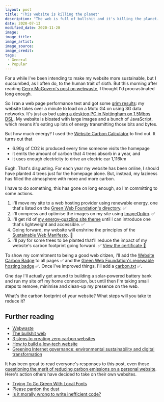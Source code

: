 ```yaml
---
layout: post
title: "This website is killing the planet"
description: "The web is full of bullshit and it's killing the planet. Time to commit to making my website more ecofriendly."
date: 2020-07-13
modified_date: 2020-11-20
image: 
image_title: 
image_artist: 
image_source:
image_credit: 
tags:
 - General
 - Popular
---
```


For a while I've been intending to make my website more sustainable, but I succumbed, as I often do, to the human trait of sloth. But this morning after reading [Gerry McGovern's post on webwaste](https://alistapart.com/article/webwaste/), I thought I'd procrastinated long enough.

So I ran a web page performance test and got some [grim results](https://www.webpagetest.org/result/200713_XX_e2daed33a24cd8a099d930fc373b1083/): my website takes over a minute to load on a Moto G4 on using 3G data networks. It's just as bad [using a desktop PC in Nottingham on 1.5Mbps DSL](https://www.webpagetest.org/result/200713_6E_4e249b485a45882604420068caa21ae0/). My website is bloated with large images and a bunch of JavaScript, which means it's eating up lots of energy transmitting those bits and bytes.

But how much energy? I used the [Website Carbon Calculator](https://www.websitecarbon.com) to find out. It turns out that

- 6.90g of CO2 is produced every time someone visits the homepage
- it emits the amount of carbon that 4 trees absorb in a year, and
- it uses enough electricity to drive an electric car 1,116km

Eugh. That's disgusting. For each year my website has been online, I should have planted 4 trees just for the homepage alone. But, instead, my laziness has filled the atmosphere with more and more carbon.

I have to do something, this has gone on long enough, so I'm committing to some actions.

1. I'll move my site to a web hosting provider using renewable energy, one that's listed on the [Green Web Foundation's directory](https://www.thegreenwebfoundation.org/directory/). ✅
2. I'll compress and optimise the images on my site using [ImageOptim](https://imageoptim.com/mac). ✅
3. I'll get rid of [my energy-guzzling site theme](https://github.com/samesies/barber-jekyll) until I can introduce one that's lightweight and accessible. ✅
4. Going forward, my website will enshrine the principles of the [Sustainable Web Manifesto](https://www.sustainablewebmanifesto.com). 📝
5. I'll pay for some trees to be planted that'll reduce the impact of my website's carbon footprint going forward. ✅ [View the certificate 📜](https://treesforlife.org.uk/groves/249395/) 

To show my commitment to being a good web citizen, I'll add the [Website Carbon Badge](https://www.websitecarbon.com/badge/) to all pages ✅ and the [Green Web Foundation's renewable hosting badge](https://www.thegreenwebfoundation.org/green-web-check/) ✅. Once I've improved things, I'll add a [carbon.txt](https://carbontxt.org/) ✅.

One day I'll actually get around to building a solar-powered battery bank and run my site off my home connection, but until then I'm taking small steps to remove, minimise and clean-up my presence on the web. 

What's the carbon footprint of your website? What steps will you take to reduce it?

## Further reading

- [Webwaste](https://alistapart.com/article/webwaste/)
- [The bullshit web](https://pxlnv.com/blog/bullshit-web/)
- [3 steps to creating zero carbon websites](https://www.wholegraindigital.com/blog/sustainable-web-design/)
- [How to build a low-tech website](https://solar.lowtechmagazine.com/2018/09/how-to-build-a-lowtech-website.html)
- [Greening Internet governance: environmental sustainability and digital transformation](https://www.thegreenwebfoundation.org/news/notes-for-greening-internet-governance-at-eurodig/)

It has been great to read everyone's responses to this post, even those [questioning the merit of reducing carbon emissions on a personal website](https://buttondown.email/hillelwayne/archive/no-your-clean-code-wont-save-the-planet/). Here's action others have decided to take on their own websites.

- [Trying To Go Green With Local Fonts](https://kevq.uk/how-local-fonts-can-save-the-environment/)
- [Please pardon the dust](https://so.nwalsh.com/2020/10/31-dust)
- [Is it morally wrong to write inefficient code?](https://tomgamon.com/posts/is-it-morally-wrong-to-write-inefficient-code/)